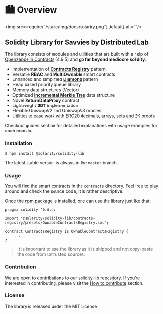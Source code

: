 # 🏙 Overview

<img src={require("/static/img/docs/solarity.png").default} alt=""/>

## Solidity Library for Savvies by Distributed Lab

The library consists of modules and utilities that are built with a help of [Openzeppelin Contracts](https://github.com/OpenZeppelin/openzeppelin-contracts) (4.9.5) and **go far beyond mediocre solidity**.

* Implementation of [**Contracts Registry**](https://eips.ethereum.org/EIPS/eip-6224) pattern
* Versatile **RBAC** and **MultiOwnable** smart contracts
* Enhanced and simplified [**Diamond**](https://eips.ethereum.org/EIPS/eip-2535) pattern
* Heap based priority queue library
* Memory data structures (Vector)
* Optimized [**Incremental Merkle Tree**](https://github.com/runtimeverification/deposit-contract-verification/blob/master/deposit-contract-verification.pdf) data structure
* Novel **ReturnDataProxy** contract
* Lightweight **SBT** implementation
* Flexible UniswapV2 and UniswapV3 oracles
* Utilities to ease work with ERC20 decimals, arrays, sets and ZK proofs

Checkout guides section for detailed explanations with usage examples for each module.

### Installation

```bash
$ npm install @solarity/solidity-lib
```

The latest stable version is always in the `master` branch.

### Usage

You will find the smart contracts in the `contracts` directory. Feel free to play around and check the source code, it is rather descriptive.

Once the [npm package](https://www.npmjs.com/package/@solarity/solidity-lib) is installed, one can use the library just like that:

```solidity
pragma solidity ^0.8.4;

import "@solarity/solidity-lib/contracts-registry/presets/OwnableContractsRegistry.sol";

contract ContractsRegistry is OwnableContractsRegistry {
    . . .
}
```

> It is important to use the library as it is shipped and not copy-paste the code from untrusted sources.

### Contribution

We are open to contributions to our [solidity-lib](https://github.com/dl-solarity/solidity-lib/tree/master) repository. If you're interested in contributing, please visit the [How to contribute](./contribution/how-to-contribute.md) section.

### License

The library is released under the MIT License

